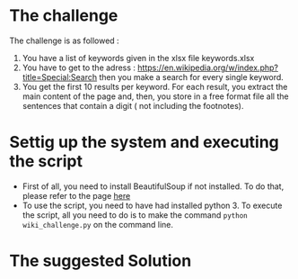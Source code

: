 # The challenge 
The challenge is as followed  : 
1. You have a list of keywords given in the xlsx file keywords.xlsx
2. You have to get to the adress : https://en.wikipedia.org/w/index.php?title=Special:Search 
then you make a search for every single keyword.
3. You get the first 10 results per keyword. 
For each result, you extract the main content of the page and, then, you store in a free format file all the sentences that contain a digit  ( not including the footnotes).
# Settig up the system and executing the script 
- First of all, you need to install BeautifulSoup if not installed. To do that, please refer to the page [here](https://www.crummy.com/software/BeautifulSoup/bs4/doc/#installing-beautiful-soup)
- To use the script, you need to have had installed python 3. To execute the script, all you need to do is to make the command `python wiki_challenge.py` on the command line.

# The suggested Solution

